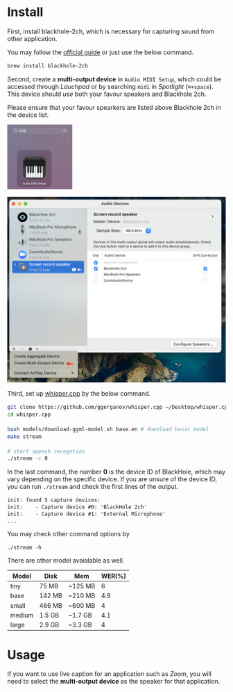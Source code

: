 # Install
First, install blackhole-2ch, which is necessary for capturing sound from other application.

You may follow the [official guide](https://github.com/ExistentialAudio/BlackHole#installation-instructions) or just use the below command.

```sh
brew install blackhole-2ch
```

Second, create a **multi-output device** in `Audio MIDI Setup`, which could be accessed through *Lauchpad* or by searching `midi` in *Spotlight* (`⌘+space`). This device should *use* both your favour speakers and Blackhole 2ch.

Please ensure that your favour spearkers are listed above Blackhole 2ch in the device list.

![](docs/launchpad.jpg)

![](docs/multi-output.jpg)

Third, set up [whisper.cpp]( https://github.com/ggerganov/whisper.cpp) by the below command.

```sh
git clone https://github.com/ggerganov/whisper.cpp ~/Desktop/whisper.cpp
cd whisper.cpp

bash models/download-ggml-model.sh base.en # download basic model
make stream

# start speech recogntion
./stream -c 0
```

In the last command, the number **0** is the device ID of BlackHole, which may vary depending on the specific device. If you are unsure of the device ID, you can run `./stream` and check the first lines of the output.

```
init: found 5 capture devices:
init:    - Capture device #0: 'BlackHole 2ch'
init:    - Capture device #1: 'External Microphone'
...
```

You may check other command options by

```
./stream -h
```

There are other model avaialable as well.

| Model  | Disk   | Mem     | WER(%) |
|--------|--------|---------|--------|
| tiny   | 75 MB  | ~125 MB | 6      |
| base   | 142 MB | ~210 MB | 4.9    |
| small  | 466 MB | ~600 MB | 4      |
| medium | 1.5 GB | ~1.7 GB | 4.1    |
| large  | 2.9 GB | ~3.3 GB | 4      |

# Usage
If you want to use live caption for an application such as *Zoom*, you will need to select the **multi-output device** as the speaker for that application.
